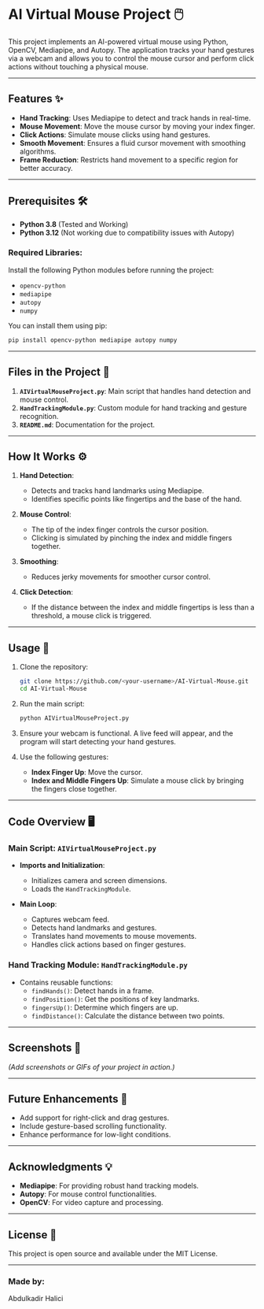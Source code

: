 # AI Virtual Mouse Project 🖱️

This project implements an AI-powered virtual mouse using Python, OpenCV, Mediapipe, and Autopy. The application tracks your hand gestures via a webcam and allows you to control the mouse cursor and perform click actions without touching a physical mouse.

---

## Features ✨
- **Hand Tracking**: Uses Mediapipe to detect and track hands in real-time.
- **Mouse Movement**: Move the mouse cursor by moving your index finger.
- **Click Actions**: Simulate mouse clicks using hand gestures.
- **Smooth Movement**: Ensures a fluid cursor movement with smoothing algorithms.
- **Frame Reduction**: Restricts hand movement to a specific region for better accuracy.

---

## Prerequisites 🛠️
- **Python 3.8** (Tested and Working)
- **Python 3.12** (Not working due to compatibility issues with Autopy)

### Required Libraries:
Install the following Python modules before running the project:
- `opencv-python`
- `mediapipe`
- `autopy`
- `numpy`

You can install them using pip:
```bash
pip install opencv-python mediapipe autopy numpy
```

---

## Files in the Project 📂
1. **`AIVirtualMouseProject.py`**: Main script that handles hand detection and mouse control.
2. **`HandTrackingModule.py`**: Custom module for hand tracking and gesture recognition.
3. **`README.md`**: Documentation for the project.

---

## How It Works ⚙️
1. **Hand Detection**:
   - Detects and tracks hand landmarks using Mediapipe.
   - Identifies specific points like fingertips and the base of the hand.
   
2. **Mouse Control**:
   - The tip of the index finger controls the cursor position.
   - Clicking is simulated by pinching the index and middle fingers together.

3. **Smoothing**:
   - Reduces jerky movements for smoother cursor control.

4. **Click Detection**:
   - If the distance between the index and middle fingertips is less than a threshold, a mouse click is triggered.

---

## Usage 🚀
1. Clone the repository:
   ```bash
   git clone https://github.com/<your-username>/AI-Virtual-Mouse.git
   cd AI-Virtual-Mouse
   ```

2. Run the main script:
   ```bash
   python AIVirtualMouseProject.py
   ```

3. Ensure your webcam is functional. A live feed will appear, and the program will start detecting your hand gestures.

4. Use the following gestures:
   - **Index Finger Up**: Move the cursor.
   - **Index and Middle Fingers Up**: Simulate a mouse click by bringing the fingers close together.

---

## Code Overview 🖥️

### Main Script: `AIVirtualMouseProject.py`
- **Imports and Initialization**:
   - Initializes camera and screen dimensions.
   - Loads the `HandTrackingModule`.

- **Main Loop**:
   - Captures webcam feed.
   - Detects hand landmarks and gestures.
   - Translates hand movements to mouse movements.
   - Handles click actions based on finger gestures.

### Hand Tracking Module: `HandTrackingModule.py`
- Contains reusable functions:
   - `findHands()`: Detect hands in a frame.
   - `findPosition()`: Get the positions of key landmarks.
   - `fingersUp()`: Determine which fingers are up.
   - `findDistance()`: Calculate the distance between two points.

---

## Screenshots 📸
*(Add screenshots or GIFs of your project in action.)*

---

## Future Enhancements 🚀
- Add support for right-click and drag gestures.
- Include gesture-based scrolling functionality.
- Enhance performance for low-light conditions.

---

## Acknowledgments 💡
- **Mediapipe**: For providing robust hand tracking models.
- **Autopy**: For mouse control functionalities.
- **OpenCV**: For video capture and processing.

---

## License 📝
This project is open source and available under the MIT License.

---

### Made by:
Abdulkadir Halici
